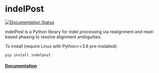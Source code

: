 # indelPost

[![Documentation Status](https://readthedocs.org/projects/indelpost/badge/?version=latest)](https://indelpost.readthedocs.io/en/latest/?badge=latest)

indelPost is a Python library for indel processing via realignment and read-based phasing to resolve alignment ambiguities.

To install (require Linux with Python>=3.6 pre-installed):
```
pip install indelpost
```
#### [Documentation](https://indelpost.readthedocs.io/en/latest)

